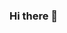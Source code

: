 ### Hi there 👋

<!--
**licataae/licataae** is a ✨ _special_ ✨ repository because its `README.md` (this file) appears on your GitHub profile.

---
Hi! I'm Abigail.

I’m a PhD student in neuroscience (LNDS) researching cross-linguistic influence on semantic knowledge in multilingualism. During my bachelor’s in neuroscience (University of Cincinnati) I investigated sound symbolism and cognition-emotion interactions in reading. I completed my master’s degree in neuro-cognitive psychology in Munich, Germany (LMU) where I examined language and cognitive performance alongside PET imaging in patients with primary progressive aphasia. After my master’s degree, I moved to San Francisco, California (UCSF) to work as a neuroimaging data assistant and to gain knowledge of multimodal imaging techniques for the visualization of neuroanatomical changes related to language dysfunction.

I’m interested in combining multimodal neuroimaging, neuropsychological assessment and advanced statistical techniques to elucidate the neurocognitive correlates of semantic knowledge and control in typically aging multilingual speakers. My ultimate goal in this research is to apply findings in patient populations in order to improve treatment and care for patients with language disorders.

Outside of research I enjoy dancing, swimming, roller-skating, crafting, playing bass and generally trying out anything that interests me! I’m passionate about intersectional feminism, sustainability, and diversity and equity in academia. I believe open source, fair and cross-cultural research in neuroscience is the only way we can achieve an accurate understanding of the brain through a pan-humanistic lens.

You can find my publications on [Google Scholar](https://scholar.google.com/citations?hl=de&tzom=-120&user=UlyJsxkAAAAJ&authuser=1, "Google Scholar"), I'm also active on [Twitter](https://twitter.com/licataae "Twitter") & [LinkedIn](https://www.linkedin.com/in/abigail-licata-456929103 "LinkedIn").
